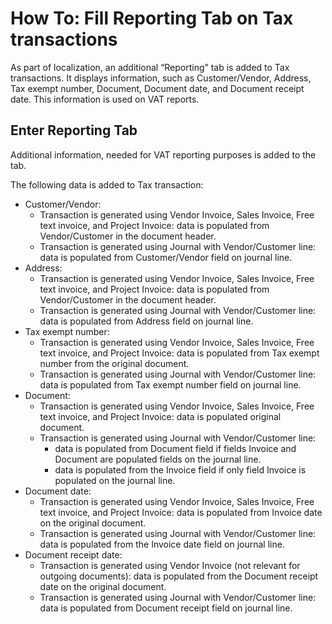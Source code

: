# How To: Fill Reporting Tab on Tax transactions

As part of localization, an additional “Reporting” tab is added to Tax transactions. It displays information, such as Customer/Vendor, Address, Tax exempt number, Document, Document date, and Document receipt date. This information is used on VAT reports.

## Enter Reporting Tab

Additional information, needed for VAT reporting purposes is added to the tab.
 
The following data is added to Tax transaction: 
   - Customer/Vendor: 
      - Transaction is generated using Vendor Invoice, Sales Invoice, Free text invoice, and Project Invoice: data is populated from Vendor/Customer in the document header. 
      - Transaction is generated using Journal with Vendor/Customer line: data is populated from Customer/Vendor field on journal line.
   - Address: 
      - Transaction is generated using Vendor Invoice, Sales Invoice, Free text invoice, and Project Invoice: data is populated from Vendor/Customer in the document header. 
      - Transaction is generated using Journal with Vendor/Customer line: data is populated from Address field on journal line.
   - Tax exempt number: 
      - Transaction is generated using Vendor Invoice, Sales Invoice, Free text invoice, and Project Invoice: data is populated from Tax exempt number from the original document. 
      - Transaction is generated using Journal with Vendor/Customer line: data is populated from Tax exempt number field on journal line.
   - Document: 
      - Transaction is generated using Vendor Invoice, Sales Invoice, Free text invoice, and Project Invoice: data is populated original document. 
      - Transaction is generated using Journal with Vendor/Customer line: 
         - data is populated from Document field if fields Invoice and Document are populated fields on the journal line.
         - data is populated from the Invoice field if only field Invoice is populated on the journal line.
   - Document date: 
      - Transaction is generated using Vendor Invoice, Sales Invoice, Free text invoice, and Project Invoice: data is populated from Invoice date on the original document. 
      - Transaction is generated using Journal with Vendor/Customer line: data is populated from the Invoice date field on journal line.
   - Document receipt date: 
      - Transaction is generated using Vendor Invoice (not relevant for outgoing documents): data is populated from the Document receipt date on the original document. 
      - Transaction is generated using Journal with Vendor/Customer line: data is populated from Document receipt field on journal line.
